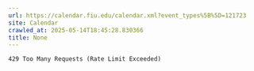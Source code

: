 ```yaml
---
url: https://calendar.fiu.edu/calendar.xml?event_types%5B%5D=121723
site: Calendar
crawled_at: 2025-05-14T18:45:28.830366
title: None
---
```


```
429 Too Many Requests (Rate Limit Exceeded)

```


